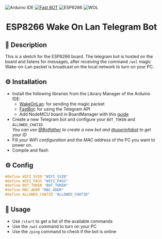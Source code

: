 ![Arduino IDE](https://img.shields.io/badge/Arduino%20IDE-%2300979D.svg?style=for-the-badge&logo=Arduino&logoColor=white)
[<img alt="Fast BOT" src="https://img.shields.io/badge/FastBot-8A2BE2">](https://github.com/GyverLibs/FastBot)
![ESP8266](https://img.shields.io/badge/ESP8266-8A2BE2)
![WOL](https://img.shields.io/badge/WakeOnLan-8A2BE2)
<div align="center">
  <h1>ESP8266 Wake On Lan Telegram Bot</h1>
</div>

## 📄 Description

This is a sketch for the ESP8266 board. The telegram bot is hosted on the board and listens for messages, after receiving the command `/wol` magic Wake-on-Lan packet is broadcast on the local network to turn on your PC.

## ⚙️ Installation

- Install the following libraries from the Library Manager of the Arduino IDE:
  - [WakeOnLan](https://www.arduino.cc/reference/en/libraries/wakeonlan/): for sending the magic packet
  - [FastBot](https://www.arduino.cc/reference/en/libraries/fastbot/): for using the Telegram API
  - Add NodeMCU board in BoardManager with this [guide](https://www.instructables.com/Programming-ESP8266-ESP-12E-NodeMCU-Using-Arduino-/)
- Create a new Telegram bot and configure your `BOT_TOKEN` and `ALLOWED_CHATID`  
  _You can use [@Botfather](https://t.me/botfather) to create a new bot and [@userinfobot](https://t.me/userinfobot) to get your ID_
- Fill your _WiFi configuration_ and the _MAC address_ of the PC you want to power on.
- Compile and flash

## ⚙️ Config
```c++
#define WIFI_SSID "WIFI_SSID"
#define WIFI_PASS "WIFI_PASS"
#define BOT_TOKEN "BOT_TOKEN"
#define MAC_ADDR "MAC_ADDR"
#define ALLOWED_CHATID "ALLOWED_CHATID"
```
## 🔎 Usage
- Use `/start` to get a list of the available commands
- Use the `/wol` command to turn on your PC
- Use the `/ping` command to check if the bot is online
